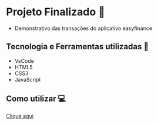 # Projeto Finalizado :rocket:
- Demonstrativo das transações do aplicativo easyfinance

## Tecnologia e Ferramentas utilizadas 🤖
- VsCode
- HTML5
- CSS3
- JavaScript

## Como utilizar :computer:
[Clique aqui](https://gustavogss.github.io/easyfinance-page/)
